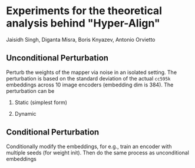# Experiments for the theoretical analysis behind "Hyper-Align"

Jaisidh Singh, Diganta Misra, Boris Knyazev, Antonio Orvietto

## Unconditional Perturbation

Perturb the weights of the mapper via noise in an isolated setting. The perturbation is based on the standard deviation of the actual `cc595k` embeddings across 10 image encoders (embedding dim is 384). The perturbation can be 

1. Static (simplest form)

2. Dynamic


## Conditional Perturbation

Conditionally modify the embeddings, for e.g., train an encoder with multiple seeds (for weight init). Then do the same process as unconditional embeddings

